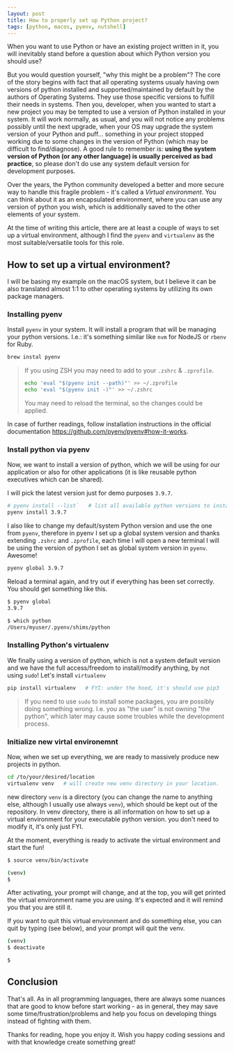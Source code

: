 ```yaml
---
layout: post
title: How to properly set up Python project?
tags: [python, macos, pyenv, nutshell]
---
```


When you want to use Python or have an existing project written in it, you will inevitably stand before a question about which Python version you should use?

But you would question yourself, "why this might be a problem"? The core of the story begins with fact that all operating systems usualy having own versions of python installed and supported/maintained by default by the authors of Operating Systems. They use those specific versions to fulfill their needs in systems. Then you, developer, when you wanted to start a new project you may be tempted to use a version of Python installed in your system. It will work normally, as usual, and you will not notice any problems possibly until the next upgrade, when your OS may upgrade the system version of your Python and puff... something in your project stopped working due to some changes in the version of Python (which may be difficult to find/diagnose). A good rule to remember is: **using the system version of Python (or any other language) is usually perceived as bad practice**, so please don't do use any system default version for development purposes.

Over the years, the Python community developed a better and more secure way to handle this fragile problem - it's called a _Virtual environment_. You can think about it as an encapsulated environment, where you can use any version of python you wish, which is additionally saved to the other elements of your system.

At the time of writing this article, there are at least a couple of ways to set up a virtual environment, although I find the `pyenv` and `virtualenv` as the most suitable/versatile tools for this role.

## How to set up a virtual environment?

I will be basing my example on the macOS system, but I believe it can be also translated almost 1:1 to other operating systems by utilizing its own package managers.

### Installing pyenv

Install `pyenv` in your system. It will install a program that will be managing your python versions. I.e.: it's something similar like `nvm` for NodeJS or `rbenv` for Ruby.

```bash
brew instal pyenv
```

> If you using ZSH you may need to add to your `.zshrc` & `.zprofile`.
>
> ``` bash
> echo 'eval "$(pyenv init --path)"' >> ~/.zprofile
> echo 'eval "$(pyenv init -)"' >> ~/.zshrc
> ```
>
> You may need to reload the terminal, so the changes could be applied.

In case of further readings, follow installation instructions in the official documentation <https://github.com/pyenv/pyenv#how-it-works>.

### Install python via pyenv
Now, we want to install a version of python, which we will be using for our application or also for other applications (it is like reusable python executives which can be shared).

I will pick the latest version just for demo purposes `3.9.7`.

```bash
# pyenv install --list`   # list all available python versions to install
pyenv install 3.9.7
```

I also like to change my default/system Python version and use the one from `pyenv`, therefore in pyenv I set up a global system version and thanks extending `.zshrc` and `.zprofile`, each time I will open a new terminal I will be using the version of python I set as global system version in `pyenv`. Awesome!

```bash
pyenv global 3.9.7
```

Reload a terminal again, and try out if everything has been set correctly. You should get something like this.

```bash
$ pyenv global
3.9.7

$ which python
/Users/myuser/.pyenv/shims/python
```

### Installing Python's virtualenv

We finally using a version of python, which is not a system default version and we have the full access/freedom to install/modify anything, by not using `sudo`! Let's install `virtualenv`

```bash
pip install virtualenv   # FYI: under the hood, it's should use pip3 
```

> If you need to use `sudo` to install some packages, you are possibly doing something wrong. I.e. you as "the user" is not owning "the python", which later may cause some troubles while the development process.

### Initialize new virtal environemnt

Now, when we set up everything, we are ready to massively produce new projects in python.

```bash
cd /to/your/desired/location
virtualenv venv   # will create new venv directory in your location.
```

new directory `venv` is a directory (you can change the name to anything else, although I usually use always `venv`), which should be kept out of the repository. In venv directory, there is all information on how to set up a virtual environment for your executable python version. you don't need to modify it, it's only just FYI. 

At the moment, everything is ready to activate the virtual environment and start the fun!

```bash
$ source venv/bin/activate 

(venv) 
$ 
```

After activating, your prompt will change, and at the top, you will get printed the virtual environment name you are using. It's expected and it will remind you that you are still it.

If you want to quit this virtual environment and do something else, you can quit by typing (see below), and your prompt will quit the venv.

```bash
(venv)
$ deactivate

$ 
```

## Conclusion

That's all. As in all programming languages, there are always some nuances that are good to know before start working - as in general, they may save some time/frustration/problems and help you focus on developing things instead of fighting with them. 

Thanks for reading, hope you enjoy it. Wish you happy coding sessions and with that knowledge create something great!
